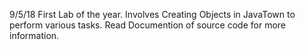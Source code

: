 9/5/18
First Lab of the year. Involves Creating Objects in JavaTown to perform various tasks. Read Documention of source code for more information.